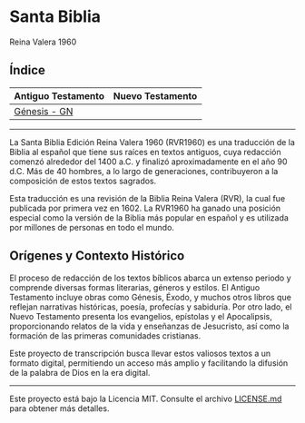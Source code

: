 # Santa Biblia
Reina Valera 1960

## Índice

| **Antiguo Testamento** | **Nuevo Testamento** |
|------------------------|----------------------|
| [Génesis - GN](AntiguoTestamento/Genesis/Genesis.md) | |

---

La Santa Biblia Edición Reina Valera 1960 (RVR1960) es una traducción de la Biblia al español que tiene sus raíces en textos antiguos, cuya redacción comenzó alrededor del 1400 a.C. y finalizó aproximadamente en el año 90 d.C. Más de 40 hombres, a lo largo de generaciones, contribuyeron a la composición de estos textos sagrados.

Esta traducción es una revisión de la Biblia Reina Valera (RVR), la cual fue publicada por primera vez en 1602. La RVR1960 ha ganado una posición especial como la versión de la Biblia más popular en español y es utilizada por millones de personas en todo el mundo.

## Orígenes y Contexto Histórico

El proceso de redacción de los textos bíblicos abarca un extenso periodo y comprende diversas formas literarias, géneros y estilos. El Antiguo Testamento incluye obras como Génesis, Éxodo, y muchos otros libros que reflejan narrativas históricas, poesía, profecías y sabiduría. Por otro lado, el Nuevo Testamento presenta los evangelios, epístolas y el Apocalipsis, proporcionando relatos de la vida y enseñanzas de Jesucristo, así como la formación de las primeras comunidades cristianas.

Este proyecto de transcripción busca llevar estos valiosos textos a un formato digital, permitiendo un acceso más amplio y facilitando la difusión de la palabra de Dios en la era digital.

---

Este proyecto está bajo la Licencia MIT. Consulte el archivo [LICENSE.md](LICENSE.md) para obtener más detalles.
